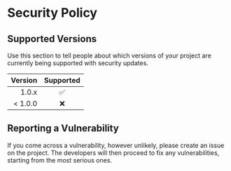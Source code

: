 # Security Policy

## Supported Versions

Use this section to tell people about which versions of your project are
currently being supported with security updates.

|  Version  |      Supported     |
| --------: |:------------------:|
|    1.0.x  | :white_check_mark: |
|  < 1.0.0  |         :x:        |

## Reporting a Vulnerability

If you come across a vulnerability, however unlikely, please create an
issue on the project. The developers will then proceed to fix any
vulnerabilities, starting from the most serious ones.
